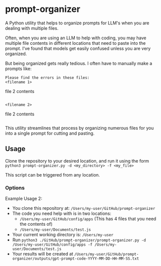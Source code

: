 # prompt-organizer
A Python utility that helps to organize prompts for LLM's when you are dealing with multiple files.

Often, when you are using an LLM to help with coding, you may have multiple file contents in different locations that need to paste into the prompt. I've found that models get easily confused unless you are very organized. 

But being organized gets really tedious. I often have to manually make a prompts like: 
```
Please find the errors in these files:
<filename 1>
```
file 2 contents
```

<filename 2>
```
file 2 contents
```
```

This utility streamlines that process by organizing numerous files for you into a single prompt for cutting and pasting. 

## Usage
Clone the repository to your desired location, and run it using the form `python3 prompt-organizer.py -d <my_directory> -f <my_file>`

This script can be triggered from any location.

### Options



Example Usage 2:
- You clone this repository at: `/Users/my-user/GitHub/prompt-organizer`
- The code you need help with is in two locations:
  - `/Users/my-user/GitHub/config/apps` (This has 4 files that you need the contents of)
  - `/Users/my-user/Documents/test.js`
- Your current working directory is: `/Users/my-user`
- Run `python3 ./GitHub/prompt-organizer/prompt-organizer.py -d /Users/my-user/GitHub/config/apps -f /Users/my-user/Documents/test.js`
- Your results will be created at `/Users/my-user/GitHub/prompt-organizer/outputs/gpt-prompt-code-YYYY-MM-DD-HH-MM-SS.txt`

